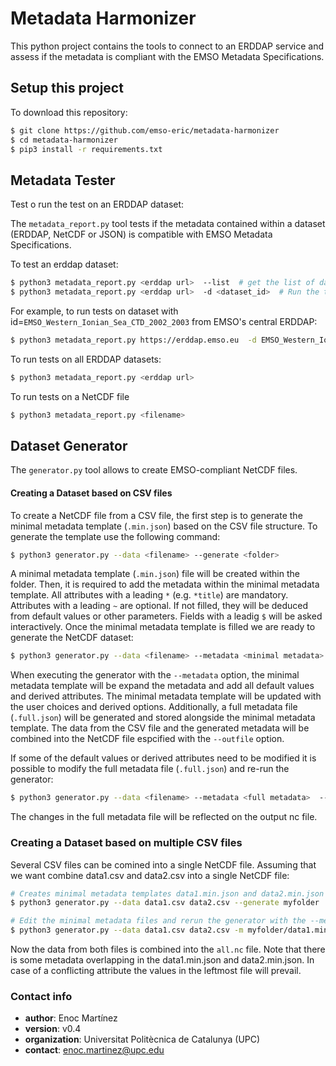 # Metadata Harmonizer #
This python project contains the tools to connect to an ERDDAP service and assess if the metadata is compliant with the EMSO Metadata Specifications. 

## Setup this project ##
To download this repository:
```bash
$ git clone https://github.com/emso-eric/metadata-harmonizer
$ cd metadata-harmonizer
$ pip3 install -r requirements.txt
```

## Metadata Tester ##
Test o run the test on an ERDDAP dataset:

The `metadata_report.py` tool tests if the metadata contained within a dataset (ERDDAP, NetCDF or JSON) is compatible with EMSO Metadata Specifications.

To test an erddap dataset:
```bash
$ python3 metadata_report.py <erddap url>  --list  # get the list of datasets
$ python3 metadata_report.py <erddap url>  -d <dataset_id>  # Run the test for one dataset
```

For example, to run tests on dataset with id=```EMSO_Western_Ionian_Sea_CTD_2002_2003``` from EMSO's central ERDDAP:
```bash
$ python3 metadata_report.py https://erddap.emso.eu  -d EMSO_Western_Ionian_Sea_CTD_2002_2003
```

    
To run tests on all ERDDAP datasets:
```bash
$ python3 metadata_report.py <erddap url> 
```
To run tests on a NetCDF file
```bash
$ python3 metadata_report.py <filename> 
```

## Dataset Generator ##
The `generator.py` tool allows to create EMSO-compliant NetCDF files.

#### Creating a Dataset based on CSV files ####
To create a NetCDF file from a CSV file, the first step is to generate the minimal metadata template (`.min.json`) based on the CSV file structure. To generate the template use the following command:  

```bash
$ python3 generator.py --data <filename> --generate <folder> 
```

A minimal metadata template (`.min.json`) file will be created within the folder. Then, it is required to add the metadata within the minimal metadata template. All attributes with a leading `*` (e.g. `*title`) are mandatory. Attributes with a leading `~` are optional. If not filled, they will be deduced from default values or other parameters. Fields with a leadig `$` will be asked interactively. Once the minimal metadata template is filled we are ready to generate the NetCDF dataset:

```bash
$ python3 generator.py --data <filename> --metadata <minimal metadata>  --outfile <output nc file> 
```
When executing the generator with the `--metadata` option, the minimal metadata template will be expand the metadata and add all default values and derived attributes. The minimal metadata template will be updated with the user choices and derived options. Additionally, a full metadata file (`.full.json`) will be generated and stored alongside the minimal metadata template. The data from the CSV file and the generated metadata will be combined into the NetCDF file espcified with the `--outfile` option.

If some of the default values or derived attributes need to be modified it is possible to modify the full metadata file (`.full.json`) and re-run the generator:
```bash
$ python3 generator.py --data <filename> --metadata <full metadata>  --outfile <output nc file> 
```

The changes in the full metadata file will be reflected on the output nc file.

### Creating a Dataset based on multiple CSV files ###

Several CSV files can be comined into a single NetCDF file. Assuming that we want combine data1.csv and data2.csv into a single NetCDF file: 

```bash
# Creates minimal metadata templates data1.min.json and data2.min.json
$ python3 generator.py --data data1.csv data2.csv --generate myfolder

# Edit the minimal metadata files and rerun the generator with the --metadata option
$ python3 generator.py --data data1.csv data2.csv -m myfolder/data1.min.json myfolder/data2.min.json -o all.nc
```

Now the data from both files is combined into the `all.nc` file. Note that there is some metadata overlapping in the data1.min.json and data2.min.json. In case of a conflicting attribute the values in the leftmost file will prevail.


### Contact info ###

* **author**: Enoc Martínez  
* **version**: v0.4    
* **organization**: Universitat Politècnica de Catalunya (UPC)  
* **contact**: enoc.martinez@upc.edu  
